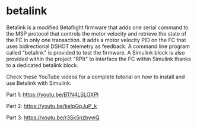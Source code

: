 # betalink
Betalink is a modified Betaflight firmware that adds one serial command to the
MSP protocol that controls the motor velocity and retrieve the state of the
FC in only one transaction. It adds a motor velocity PID on the FC that uses 
bidirectional DSHOT telemetry as feedback. A command line program called "betalink"
is provided to test the firmware. A Simulink block is also provided within
the project "RPIt" to interface the FC within Simulink thanks to a dedicated betalink
block.


Check these YouTube videos for a complete tutorial on how to install and use Betalink with Simulink:

Part 1: https://youtu.be/BTN4LSLOXPI

Part 2: https://youtu.be/keIpGpJuP_k

Part 3: https://youtu.be/r3Sk5nzbywQ
